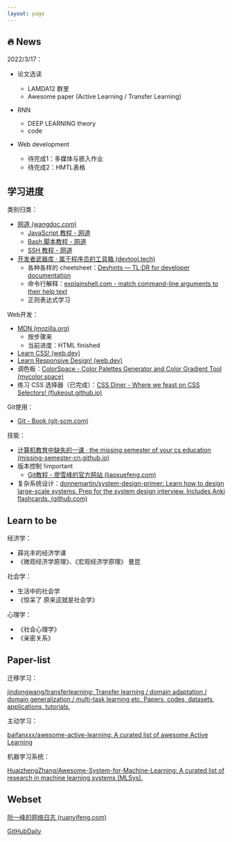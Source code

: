 ```yaml
---
layout: page
---
```


## :fire: News

2022/3/17：

- 论文选读
  - LAMDA12 群里
  - Awesome paper (Active Learning / Transfer Learning)
- RNN 
  - DEEP LEARNING theory
  - code

- Web development
  - 待完成1：多媒体与嵌入作业
  - 待完成2：HMTL表格


## 学习进度

类别归类：

- [网道 (wangdoc.com)](https://wangdoc.com/)
  - [JavaScript 教程 - 网道](https://wangdoc.com/javascript/)
  - [Bash 脚本教程 - 网道](https://wangdoc.com/bash/)
  - [SSH 教程 - 网道](https://wangdoc.com/ssh/)
- [开发者武器库 · 属于程序员的工具箱 (devtool.tech)](https://devtool.tech/)
  - 各种各样的 cheetsheet：[Devhints — TL;DR for developer documentation](https://devhints.io/)
  - 命令行解释：[explainshell.com - match command-line arguments to their help text](https://explainshell.com/)
  - 正则表达式学习


Web开发：

- [MDN (mozilla.org)](https://developer.mozilla.org/zh-CN/docs/Learn/Getting_started_with_the_web)
  - 按步骤来
  - 当前进度：HTML finished
- [Learn CSS! (web.dev)](https://web.dev/learn/css/)
- [Learn Responsive Design! (web.dev)](https://web.dev/learn/design/)
- 调色板：[ColorSpace - Color Palettes Generator and Color Gradient Tool (mycolor.space)](https://mycolor.space/)
- 练习 CSS 选择器（已完成）：[CSS Diner - Where we feast on CSS Selectors! (flukeout.github.io)](https://flukeout.github.io/)

Git使用：

- [Git - Book (git-scm.com)](https://git-scm.com/book/zh/v2)

技能：

- [计算机教育中缺失的一课 · the missing semester of your cs education (missing-semester-cn.github.io)](https://missing-semester-cn.github.io/)
- 版本控制 !important
  - [Git教程 - 廖雪峰的官方网站 (liaoxuefeng.com)](https://www.liaoxuefeng.com/wiki/896043488029600)
- 复杂系统设计：[donnemartin/system-design-primer: Learn how to design large-scale systems. Prep for the system design interview. Includes Anki flashcards. (github.com)](https://github.com/donnemartin/system-design-primer)

## Learn to be


经济学：

- 薛兆丰的经济学课
- 《微观经济学原理》、《宏观经济学原理》 曼昆

社会学：

- 生活中的社会学
- 《惊呆了 原来这就是社会学》

心理学：
- 《社会心理学》
- 《亲密关系》

## Paper-list

迁移学习：

[jindongwang/transferlearning: Transfer learning / domain adaptation / domain generalization / multi-task learning etc. Papers, codes, datasets, applications, tutorials.](https://github.com/jindongwang/transferlearning)

主动学习：

[baifanxxx/awesome-active-learning: A curated list of awesome Active Learning](https://github.com/baifanxxx/awesome-active-learning)

机器学习系统：

[HuaizhengZhang/Awesome-System-for-Machine-Learning: A curated list of research in machine learning systems (MLSys).](https://github.com/HuaizhengZhang/Awesome-System-for-Machine-Learning)

## Webset

[阮一峰的网络日志 (ruanyifeng.com)](https://www.ruanyifeng.com/blog/)

[GitHubDaily](https://github.com/GitHubDaily/GitHubDaily)